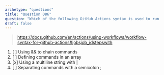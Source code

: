 ```yaml
---
archetype: "questions"
title: "Question 086"
question: "Which of the following GitHub Actions syntax is used to run multiple commands in a single step?"
draft: false
---
```



> https://docs.github.com/en/actions/using-workflows/workflow-syntax-for-github-actions#jobsjob_idstepswith
1. [ ] Using && to chain commands
1. [ ] Defining commands in an array
1. [x] Using a multiline string with |
1. [ ] Separating commands with a semicolon ;
